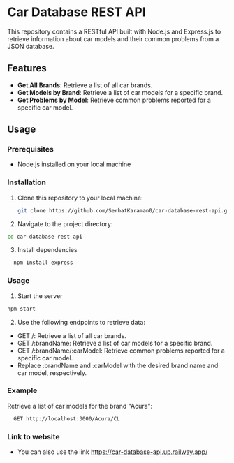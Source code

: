 # Car Database REST API

This repository contains a RESTful API built with Node.js and Express.js to retrieve information about car models and their common problems from a JSON database.

## Features

- **Get All Brands**: Retrieve a list of all car brands.
- **Get Models by Brand**: Retrieve a list of car models for a specific brand.
- **Get Problems by Model**: Retrieve common problems reported for a specific car model.

## Usage

### Prerequisites

- Node.js installed on your local machine

### Installation

1. Clone this repository to your local machine:

   ```bash
   git clone https://github.com/SerhatKaraman0/car-database-rest-api.git
   ```

2. Navigate to the project directory:
  
  ```bash
  cd car-database-rest-api
  ```

3. Install dependencies

  ```bash
    npm install express
  ```

### Usage
1. Start the server
  ```bash
  npm start
```
2. Use the following endpoints to retrieve data:
- GET /: Retrieve a list of all car brands.
- GET /:brandName: Retrieve a list of car models for a specific brand.
- GET /:brandName/:carModel: Retrieve common problems reported for a specific car model.
- Replace :brandName and :carModel with the desired brand name and car model, respectively.

### Example
Retrieve a list of car models for the brand "Acura":
```bash
  GET http://localhost:3000/Acura/CL
```
### Link to website 
- You can also use the link https://car-database-api.up.railway.app/


